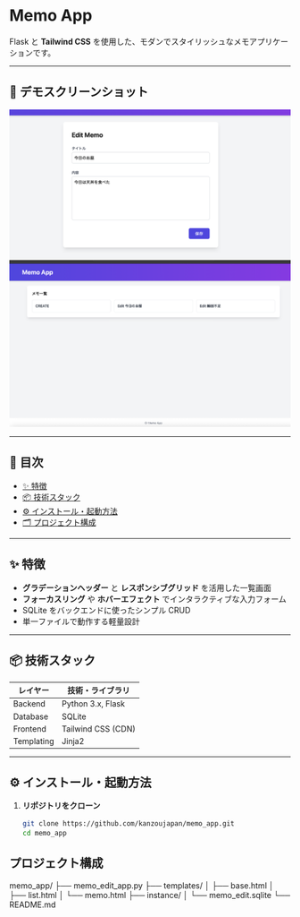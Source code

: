 # Memo App

Flask と **Tailwind CSS** を使用した、モダンでスタイリッシュなメモアプリケーションです。

---

## 📸 デモスクリーンショット

 
![メモ一覧](assets/top_image.png)  
![メモ編集](assets/edit_image.png) 

---

## 🚀 目次

- [✨ 特徴](#-特徴)  
- [📦 技術スタック](#-技術スタック)  
- [⚙️ インストール・起動方法](#️-インストール・起動方法)  
- [🗂 プロジェクト構成](#-プロジェクト構成)  
  

---

## ✨ 特徴

- **グラデーションヘッダー** と **レスポンシブグリッド** を活用した一覧画面  
- **フォーカスリング** や **ホバーエフェクト** でインタラクティブな入力フォーム  
- SQLite をバックエンドに使ったシンプル CRUD  
- 単一ファイルで動作する軽量設計  

---

## 📦 技術スタック

| レイヤー     | 技術・ライブラリ           |
| ------------ | -------------------------- |
| Backend      | Python 3.x, Flask         |
| Database     | SQLite                    |
| Frontend     | Tailwind CSS (CDN)        |
| Templating   | Jinja2                    |

---

## ⚙️ インストール・起動方法

1. **リポジトリをクローン**  
   ```bash
   git clone https://github.com/kanzoujapan/memo_app.git
   cd memo_app

## プロジェクト構成

memo_app/
├── memo_edit_app.py
├── templates/
│   ├── base.html
│   ├── list.html
│   └── memo.html 
├── instance/
│   └── memo_edit.sqlite
└── README.md